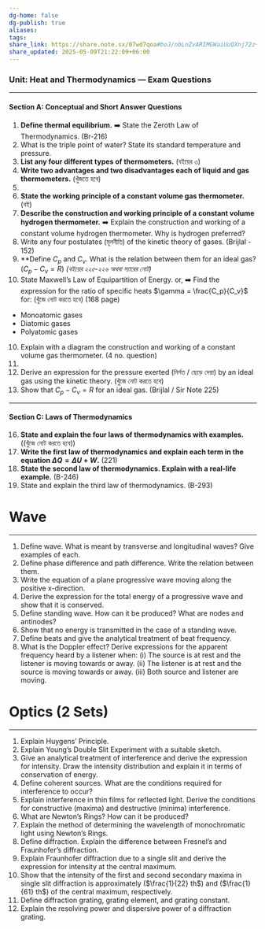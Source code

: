 ```yaml
---
dg-home: false
dg-publish: true
aliases: 
tags:
share_link: https://share.note.sx/07wd7qoa#boJ/nbLnZvARIMGWaiUuQXnj72z+h+l42Y5hPcCl4p8
share_updated: 2025-05-09T21:22:09+06:00
---
```


### **Unit: Heat and Thermodynamics — Exam Questions**

---

#### **Section A: Conceptual and Short Answer Questions**

1. **Define thermal equilibrium.** ➡️ State the Zeroth Law of Thermodynamics.  (Br-216)
2. What is the triple point of water? State its standard temperature and pressure.  
3. **List any four different types of thermometers.**  (বইয়ের ৩) 
4. **Write two advantages and two disadvantages each of liquid and gas thermometers.**  (খুঁজতে হবে)
5. 
6. **State the working principle of a constant volume gas thermometer.**  (বই)
7. **Describe the construction and working principle of a constant volume hydrogen thermometer.** ➡️ Explain the construction and working of a constant volume hydrogen thermometer. Why is hydrogen preferred? 
8. Write any four postulates (মূলনীতি) of the kinetic theory of gases.  (Brijlal - 152)
9. **Define $C_p$ and $C_v$. What is the relation between them for an ideal gas?  ($C_p-C_v =R$) *(বইয়ের ২২৫-২২৬ অথবা স্যারের নোট)*
10. State Maxwell’s Law of Equipartition of Energy.  or,  ➡️ Find the expression for the ratio of specific heats $\gamma = \frac{C_p}{C_v}$ for: (খুঁজে নোট করতে হবে) (168 page)
   - Monoatomic gases
   - Diatomic gases
   - Polyatomic gases 
10. Explain with a diagram the construction and working of a constant volume gas thermometer. (4 no. question)
11. 
12. Derive an expression for the pressure exerted (নির্গত / ছেড়ে দেয়া) by an ideal gas using the kinetic theory.   (খুঁজে নোট করতে হবে)
13. Show that $C_p - C_v = R$ for an ideal gas. (Brijlal / Sir Note 225)

---

#### **Section C: Laws of Thermodynamics**

16. **State and explain the four laws of thermodynamics with examples.**  ((খুঁজে নোট করতে হবে))
17. **Write the first law of thermodynamics and explain each term in the equation $\Delta Q = \Delta U + W$.** (221)
18. **State the second law of thermodynamics. Explain with a real-life example.**  (B-246)
19. State and explain the third law of thermodynamics. (B-293)


# Wave
---
1. Define wave. What is meant by transverse and longitudinal waves? Give examples of each.
2. Define phase difference and path difference. Write the relation between them.
3. Write the equation of a plane progressive wave moving along the positive x-direction.
4. Derive the expression for the total energy of a progressive wave and show that it is conserved.
5. Define standing wave. How can it be produced? What are nodes and antinodes?
6. Show that no energy is transmitted in the case of a standing wave.
7. Define beats and give the analytical treatment of beat frequency.
8. What is the Doppler effect? Derive expressions for the apparent frequency heard by a listener when:
   (i) The source is at rest and the listener is moving towards or away.
   (ii) The listener is at rest and the source is moving towards or away.
   (iii) Both source and listener are moving.

# Optics (2 Sets)
---
1. Explain Huygens’ Principle.
2. Explain Young’s Double Slit Experiment with a suitable sketch.
3. Give an analytical treatment of interference and derive the expression for intensity. Draw the intensity distribution and explain it in terms of conservation of energy.
4. Define coherent sources. What are the conditions required for interference to occur?
5. Explain interference in thin films for reflected light. Derive the conditions for constructive (maxima) and destructive (minima) interference.
6. What are Newton’s Rings? How can it be produced?
7. Explain the method of determining the wavelength of monochromatic light using Newton’s Rings.
8. Define diffraction. Explain the difference between Fresnel’s and Fraunhofer’s diffraction.
9. Explain Fraunhofer diffraction due to a single slit and derive the expression for intensity at the central maximum.
10. Show that the intensity of the first and second secondary maxima in single slit diffraction is approximately ($\frac{1}{22} th$) and ($\frac{1}{61} th$) of the central maximum, respectively. 
11. Define diffraction grating, grating element, and grating constant.
12. Explain the resolving power and dispersive power of a diffraction grating.
